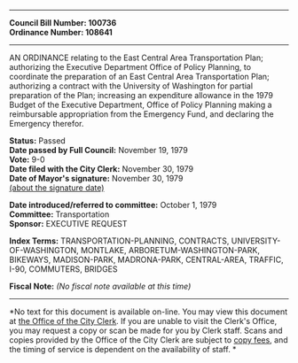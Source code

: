 * * * * *  
  
**Council Bill Number: [](#h0)[](#h2)100736**   
**Ordinance Number: 108641**  
  
* * * * *  
  
AN ORDINANCE relating to the East Central Area Transportation Plan; authorizing the Executive Department Office of Policy Planning, to coordinate the preparation of an East Central Area Transportation Plan; authorizing a contract with the University of Washington for partial preparation of the Plan; increasing an expenditure allowance in the 1979 Budget of the Executive Department, Office of Policy Planning making a reimbursable appropriation from the Emergency Fund, and declaring the Emergency therefor.  
  
**Status:** Passed   
**Date passed by Full Council:** November 19, 1979   
**Vote:** 9-0   
**Date filed with the City Clerk:** November 30, 1979   
**Date of Mayor's signature:** November 30, 1979   
[(about the signature date)](/~public/approvaldate.htm)   
  
  
**Date introduced/referred to committee:** October 1, 1979   
**Committee:** Transportation   
**Sponsor:** EXECUTIVE REQUEST   
  
**Index Terms:** TRANSPORTATION-PLANNING, CONTRACTS, UNIVERSITY-OF-WASHINGTON, MONTLAKE, ARBORETUM-WASHINGTON-PARK, BIKEWAYS, MADISON-PARK, MADRONA-PARK, CENTRAL-AREA, TRAFFIC, I-90, COMMUTERS, BRIDGES  
  
**Fiscal Note:** *(No fiscal note available at this time)*  
  
* * * * *  
  
*No text for this document is available on-line. You may view this document at [the Office of the City Clerk](http://www.seattle.gov/leg/clerk/contactUs.htm). If you are unable to visit the Clerk's Office, you may request a copy or scan be made for you by Clerk staff. Scans and copies provided by the Office of the City Clerk are subject to [copy fees](http://clerk.seattle.gov/~public/clerkfees.htm), and the timing of service is dependent on the availability of staff. *  
  
  
